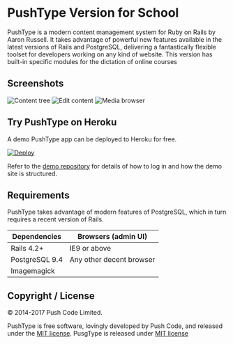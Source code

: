 # PushType Version for School

PushType is a modern content management system for Ruby on Rails by Aaron Russell. It takes advantage of powerful new features available in the latest versions of Rails and PostgreSQL, delivering a fantastically flexible toolset for developers working on any kind of website.
This version has built-in specific modules for the dictation of online courses

## Screenshots

![Content tree](https://pushtype-disc.s3-eu-west-1.amazonaws.com/original/1X/1f8a18d8d2fe97653b63594e065a8cfb72a4368d.png)
![Edit content](https://pushtype-disc.s3-eu-west-1.amazonaws.com/original/1X/d9ab21acc86a5c64ba3a3c8df391338e21e589f6.png)
![Media browser](https://pushtype-disc.s3-eu-west-1.amazonaws.com/original/1X/7f9aaa0949ad873943c5a47f396b1319bd57c98d.png)

## Try PushType on Heroku

A demo PushType app can be deployed to Heroku for free.

[![Deploy](https://www.herokucdn.com/deploy/button.svg)](https://heroku.com/deploy?template=https://github.com/pushtype/push_type_demo)

Refer to the [demo repository](https://github.com/pushtype/push_type_demo) for details of how to log in and how the demo site is structured.



## Requirements

PushType takes advantage of modern features of PostgreSQL, which in turn requires a recent version of Rails.

| Dependencies    | Browsers (admin UI)       |
| --------------- | ------------------------- |
| Rails 4.2+      | IE9 or above              | 
| PostgreSQL 9.4  | Any other decent browser  |
| Imagemagick     |                           |



## Copyright / License

&copy; 2014-2017 Push Code Limited.

PushType is free software, lovingly developed by Push Code, and released under the [MIT license](http://opensource.org/licenses/MIT).
PusgType is released under [MIT license](http://opensource.org/licenses/MIT)
